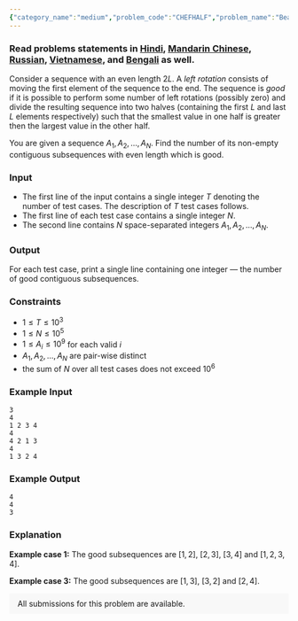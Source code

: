 ```yaml
---
{"category_name":"medium","problem_code":"CHEFHALF","problem_name":"Beautiful Subsequence","problemComponents":{"constraints":"","constraintsState":false,"subtasks":"","subtasksState":false,"inputFormat":"","inputFormatState":false,"outputFormat":"","outputFormatState":false,"sampleTestCases":{"0":{"id":1,"input":"3\r\n4\r\n1 2 3 4\r\n4\r\n4 2 1 3\r\n4\r\n1 3 2 4","output":"4\r\n4\r\n3","explanation":"**Example case 1:** The good subsequences are $[1, 2]$, $[2, 3]$, $[3, 4]$ and $[1, 2, 3, 4]$.\r\n\r\n**Example case 3:** The good subsequences are $[1, 3]$, $[3, 2]$ and $[2, 4]$.","isDeleted":false}}},"video_editorial_url":"https://youtu.be/wm8EFRNBZyI","languages_supported":{"0":"CPP14","1":"C","2":"JAVA","3":"PYTH 3.6","4":"CPP17","5":"PYTH","6":"PYP3","7":"CS2","8":"ADA","9":"PYPY","10":"TEXT","11":"PAS fpc","12":"NODEJS","13":"RUBY","14":"PHP","15":"GO","16":"HASK","17":"TCL","18":"PERL","19":"SCALA","20":"LUA","21":"kotlin","22":"BASH","23":"JS","24":"LISP sbcl","25":"rust","26":"PAS gpc","27":"BF","28":"CLOJ","29":"R","30":"D","31":"CAML","32":"FORT","33":"ASM","34":"swift","35":"FS","36":"WSPC","37":"LISP clisp","38":"SQL","39":"SCM guile","40":"PERL6","41":"ERL","42":"CLPS","43":"ICK","44":"NICE","45":"PRLG","46":"ICON","47":"COB","48":"SCM chicken","49":"PIKE","50":"SCM qobi","51":"ST","52":"SQLQ","53":"NEM"},"max_timelimit":2.5,"source_sizelimit":50000,"problem_author":"rishup_nitdgp","problem_tester":"","date_added":"16-08-2020","tags":{"0":"ad","1":"cook121","2":"maths","3":"medium","4":"psychik","5":"rishup_nitdgp","6":"rishup_nitdgp"},"problem_difficulty_level":"Medium","best_tag":"Ad Hoc","editorial_url":"https://discuss.codechef.com/problems/CHEFHALF","time":{"view_start_date":1598208302,"submit_start_date":1598208302,"visible_start_date":1598208302,"end_date":1735669800},"is_direct_submittable":false,"problemDiscussURL":"https://discuss.codechef.com/search?q=CHEFHALF","is_proctored":false,"visitedContests":{},"layout":"problem"}
---
```

### Read problems statements in [Hindi](https://www.codechef.com/download/translated/COOK121/hindi/CHEFHALF.pdf), [Mandarin Chinese](https://www.codechef.com/download/translated/COOK121/mandarin/CHEFHALF.pdf), [Russian](https://www.codechef.com/download/translated/COOK121/russian/CHEFHALF.pdf), [Vietnamese](https://www.codechef.com/download/translated/COOK121/vietnamese/CHEFHALF.pdf), and [Bengali](https://www.codechef.com/download/translated/COOK121/bengali/CHEFHALF.pdf) as well.

Consider a sequence with an even length $2L$. A *left rotation* consists of moving the first element of the sequence to the end. The sequence is *good* if it is possible to perform some number of left rotations (possibly zero) and divide the resulting sequence into two halves (containing the first $L$ and last $L$ elements respectively) such that the smallest value in one half is greater then the largest value in the other half.

You are given a sequence $A_1, A_2, \ldots, A_N$. Find the number of its non-empty contiguous subsequences with even length which is good.

### Input
- The first line of the input contains a single integer $T$ denoting the number of test cases. The description of $T$ test cases follows.
- The first line of each test case contains a single integer $N$.
- The second line contains $N$ space-separated integers $A_1, A_2, \ldots, A_N$.

### Output
For each test case, print a single line containing one integer ― the number of good contiguous subsequences.

### Constraints
- $1 \le T \le 10^3$
- $1 \le N \le 10^5$
- $1 \le A_i \le 10^9$ for each valid $i$
- $A_1, A_2, \ldots, A_N$ are pair-wise distinct
- the sum of $N$ over all test cases does not exceed $10^6$

### Example Input
```
3
4
1 2 3 4
4
4 2 1 3
4
1 3 2 4
```

### Example Output
```
4
4
3
```

### Explanation
**Example case 1:** The good subsequences are $[1, 2]$, $[2, 3]$, $[3, 4]$ and $[1, 2, 3, 4]$.

**Example case 3:** The good subsequences are $[1, 3]$, $[3, 2]$ and $[2, 4]$.

<aside style='background: #f8f8f8;padding: 10px 15px;'><div>All submissions for this problem are available.</div></aside>